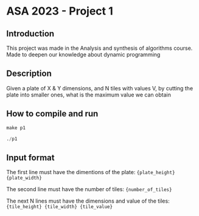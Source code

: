 # ASA 2023 - Project 1

## Introduction
This project was made in the Analysis and synthesis of algorithms course. Made to deepen our knowledge about dynamic programming

## Description
Given a plate of X & Y dimensions, and N tiles with values V, by cutting the plate into smaller ones,
what is the maximum value we can obtain

## How to compile and run
```s
make p1
```
```s
./p1
```

## Input format
The first line must have the dimentions of the plate: `{plate_height} {plate_width}`

The second line must have the number of tiles: `{number_of_tiles}`

The next N lines must have the dimensions and value of the tiles: `{tile_height} {tile_width} {tile_value}`

